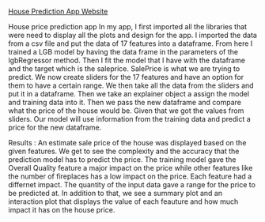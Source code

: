 [House Prediction App Website](https://sites.google.com/njit.edu/houseprediction?usp=sharing)

House price prediction app
In my app, I first imported all the libraries that were need to display all the plots and design for the app. I imported the data from a csv file and put the data of 17 features into a dataframe. From here I trained a LGB model by having the data frame in the parameters of the lgbRegressor method. Then I fit the model that I have with the dataframe and the target which is the saleprice. SalePrice is what we are trying to predict. We now create sliders for the 17 features and have an option for them to  have a certain range. We then take all the data from the sliders and put it in a dataframe. Then we take an explainer object a assign the model and training data into it. Then we pass the new dataframe and compare what the price of the house would be. Given that we got the values from sliders. Our model will use information from the training data and predict a price for the new dataframe.

Results : An estimate sale price of the house was displayed based on the given features. We get to see the complexity and the accuracy that the prediction model has to predict the price. The training model gave the Overall Quality feature a major impact on the price while other features like the number of fireplaces has a low impact on the price. Each feature had a differnet impact. The quantity of the input data gave a range for the price to be predicted at. In addition to that, we see a summary plot and an interaction plot that displays the value of each feauture and how much impact it has on the house price.

